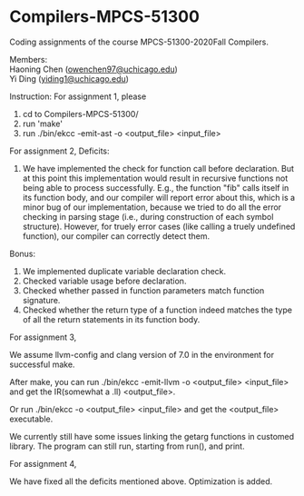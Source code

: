 # Compilers-MPCS-51300
Coding assignments of the course MPCS-51300-2020Fall Compilers. 

Members:  
Haoning Chen (owenchen97@uchicago.edu)  
Yi Ding (yiding1@uchicago.edu)  


Instruction:
For assignment 1, please 
1. cd to Compilers-MPCS-51300/ 
2. run 'make'
3. run ./bin/ekcc -emit-ast -o <output_file> <input_file>

For assignment 2, 
Deficits:
1. We have implemented the check for function call before declaration. But at this point this implementation would result in recursive functions not being able to process successfully. E.g., the function "fib" calls itself in its function body, and our compiler will report error about this, which is a minor bug of our implementation, because we tried to do all the error checking in parsing stage (i.e., during construction of each symbol structure). However, for truely error cases (like calling a truely undefined function), our compiler can correctly detect them.  

Bonus:
1. We implemented duplicate variable declaration check.
2. Checked variable usage before declaration.
3. Checked whether passed in function parameters match function signature. 
4. Checked whether the return type of a function indeed matches the type of all the return statements in its function body.  


For assignment 3, 

We assume llvm-config and clang version of 7.0 in the environment for successful make. 

After make, you can run ./bin/ekcc -emit-llvm -o <output_file> <input_file> 
and get the IR(somewhat a .ll) <output_file>. 

Or run ./bin/ekcc -o <output_file> <input_file> and get the <output_file> executable.


We currently still have some issues linking the getarg functions in customed library. The program can still run, starting from run(), and print.  


For assignment 4,  

We have fixed all the deficits mentioned above. Optimization is added.  

